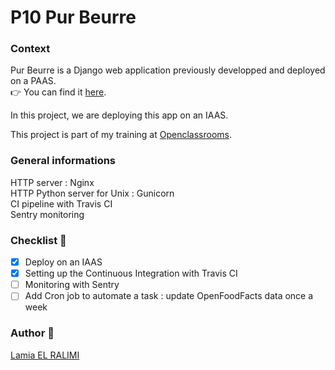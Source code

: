 # P10 Pur Beurre

### Context
Pur Beurre is a Django web application previously developped and deployed on a PAAS.<br>
👉 You can find it [here](https://github.com/Lamia7/P8_pur_beurre).

In this project, we are deploying this app on an IAAS.

This project is part of my training at [Openclassrooms](https://openclassrooms.com/fr/).

### General informations
HTTP server : Nginx<br>
HTTP Python server for Unix : Gunicorn<br>
CI pipeline with Travis CI<br>
Sentry monitoring
### Checklist 📝
- [x] Deploy on an IAAS
- [x] Setting up the Continuous Integration with Travis CI
- [ ] Monitoring with Sentry
- [ ] Add Cron job to automate a task : update OpenFoodFacts data once a week

### Author 📝
[Lamia EL RALIMI](https://github.com/Lamia7)
